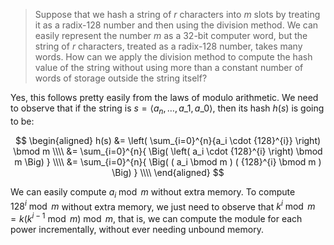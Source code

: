 > Suppose that we hash a string of $r$ characters into $m$ slots by treating it
> as a radix-128 number and then using the division method. We can easily
> represent the number $m$ as a 32-bit computer word, but the string of $r$
> characters, treated as a radix-128 number, takes many words. How can we apply
> the division method to compute the hash value of the string without using more
> than a constant number of words of storage outside the string itself?

Yes, this follows pretty easily from the laws of modulo arithmetic. We need to
observe that if the string is $s = \langle a_n, \ldots, a\_1, a\_0 \rangle$,
then its hash $h(s)$ is going to be:

$$
    \begin{aligned}
      h(s) &= \left( \sum_{i=0}^{n}{a_i \cdot {128}^{i}} \right) \bmod m \\\\
           &= \sum_{i=0}^{n}{ \Big( \left( a_i \cdot {128}^{i} \right) \bmod m \Big) } \\\\
           &= \sum_{i=0}^{n}{ \Big( ( a_i \bmod m ) ( {128}^{i} \bmod m ) \Big) } \\\\
    \end{aligned}
$$

We can easily compute $a_i \bmod m$ without extra memory. To compute ${128}^{i}
\bmod m$ without extra memory, we just need to observe that $k^i \bmod m =
k(k^{i-1} \bmod m) \bmod m$, that is, we can compute the module for each power
incrementally, without ever needing unbound memory.
